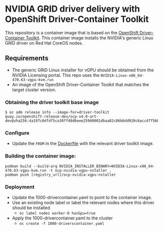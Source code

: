 # NVIDIA GRID driver delivery with OpenShift Driver-Container Toolkit

This repository is a container image that is based on the [OpenShift Driver-Container Toolkit](https://github.com/openshift/driver-toolkit).
This container image installs the NVIDIA's generic Linux GRID driver on Red Hat CoreOS nodes.

## Requirements

* The generic GRID Linux installer for vGPU should be obtained from the NVIDIA Licensing portal. This repo uses the `NVIDIA-Linux-x86_64-470.63-vgpu-kvm.run`
* An image of the OpenShift Driver-Container Toolkit that matches the target cluster version.

### Obtaining the driver toolkit base image
```
$ oc adm release info --image-for=driver-toolkit
quay.io/openshift-release-dev/ocp-v4.0-art-dev@sha256:4a197c0dfdf5ca30ff48d6eee25960001dbaa82c86b6dd920c6acc47f5680701
```

### Configure
 - Update the `FROM` in the [Dockerfile](Dockerfile) with the relevant driver toolkit image.

### Building the container image:

```
podman build --build-arg NVIDIA_INSTALLER_BINARY=NVIDIA-Linux-x86_64-470.63-vgpu-kvm.run -t ocp-nvidia-vgpu-nstaller .
podman push [registry_url]/ocp-nvidia-vgpu-nstaller
```

### Deployment

 - Update the 1000-drivercontainer.yaml to point to the container image.
 - Use an existing node label or label the relevant nodes where this driver should be installed
   - `oc label nodes worker-0 hasGpu=true`
 - Apply the 1000-drivercontainer.yaml to the cluster
   - `oc create -f 1000-driverscontainer.yaml`

